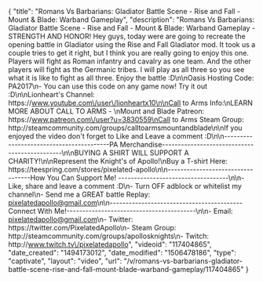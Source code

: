 {
    "title": "Romans Vs Barbarians: Gladiator Battle Scene - Rise and Fall - Mount & Blade: Warband Gameplay",
    "description": "Romans Vs Barbarians: Gladiator Battle Scene - Rise and Fall - Mount & Blade: Warband Gameplay - STRENGTH AND HONOR! Hey guys, today were are going to recreate the opening battle in Gladiator using the Rise and Fall Gladiator mod.  It took us a couple tries to get it right, but I think you are really going to enjoy this one.  Players will fight as Roman infantry and cavalry as one team.  And the other players will fight as the Germanic tribes.  I will play as all three so you see what it is like to fight as all three.  Enjoy the battle :D\n\nOasis Hosting Code: PA2017\n- You can use this code on any game now!  Try it out :D\n\nLionheart's Channel: https:\/\/www.youtube.com\/user\/lionheartx10\n\nCall to Arms Info:\nLEARN MORE ABOUT CALL TO ARMS - \nMount and Blade Patreon: https:\/\/www.patreon.com\/user?u=3830559\nCall to Arms Steam Group: http:\/\/steamcommunity.com\/groups\/calltoarmsmountandblade\n\nIf you enjoyed the video don't forget to Like and Leave a comment :D\n\n-----------------------------------------PA Merchandise----------------------------------------------\n\nBUYING A SHIRT WILL SUPPORT A CHARITY!\n\nRepresent the Knight's of Apollo!\nBuy a T-shirt Here: https:\/\/teespring.com\/stores\/pixelated-apollo\n\n----------------------------------How You Can Support Me! -----------------------------------\n\n- Like, share and leave a comment :D\n- Turn OFF adblock or whitelist my channel\n- Send me a GREAT battle Replay: pixelatedapollo@gmail.com\n\n------------------------------------------Connect With Me!-----------------------------------------\n\n- Email: pixelatedapollo@gmail.com\n- Twitter: https:\/\/twitter.com\/PixelatedApollo\n- Steam Group:  http:\/\/steamcommunity.com\/groups\/apollosknights\n- Twitch: http:\/\/www.twitch.tv\/pixelatedapollo",
    "videoid": "117404865",
    "date_created": "1494173012",
    "date_modified": "1506478186",
    "type": "captivate",
    "layout": "video",
    "url": "\/v\/romans-vs-barbarians-gladiator-battle-scene-rise-and-fall-mount-blade-warband-gameplay\/117404865"
}